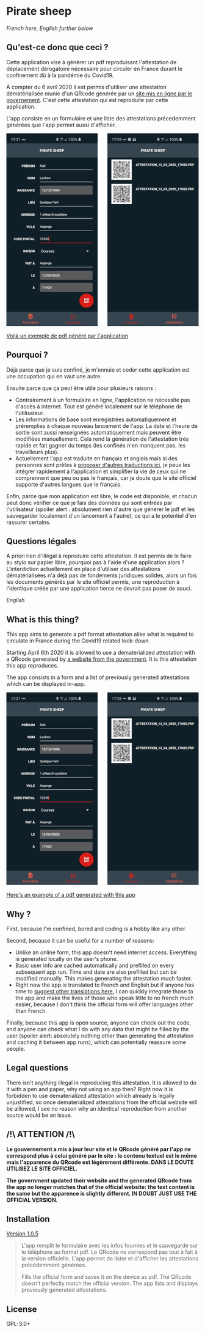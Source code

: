 # Pirate sheep

*French here, English further below*

## Qu'est-ce donc que ceci ?

Cette application vise à générer un pdf reproduisant l'attestation de déplacement dérogatoire nécessaire pour circuler en France durant le confinement dû à la pandémie du Covid19. 

À compter du 6 avril 2020 il est permis d'utiliser une attestation dématérialisée munie d'un QRcode générée par un [site mis en ligne par le governement](https://media.interieur.gouv.fr/deplacement-covid-19/). C'est cette attestation qui est reproduite par cette application.

L'app consiste en un formulaire et une liste des attestations précedemment générées que l'app permet aussi d'afficher.

![Screenshots](./examples/Screenshots.png)

[Voilà un exemple de pdf généré par l'application](./examples/attestation_12_04_2020_17h20.pdf)  

## Pourquoi ? 

Déjà parce que je suis confiné, je m'ennuie et coder cette application est une occupation qui en vaut une autre.

Ensuite parce que ça peut être utile pour plusieurs raisons : 

- Contrairement à un formulaire en ligne, l'application ne nécessite pas d'accès à internet. Tout est généré localement sur le téléphone de l'utilisateur. 
- Les informations de base sont enregistrées automatiquement et préremplies à chaque nouveau lancement de l'app. La date et l'heure de sortie sont aussi renseignées automatiquement mais peuvent être modifiées manuellement. Cela rend la génération de l'attestation très rapide et fait gagner du temps (les confinés n'en manquent pas, les travailleurs plus).
- Actuellement l'app est traduite en français et anglais mais si des personnes sont prêtes à [proposer d'autres traductions ici](https://ethercalc.org/klviivtn1z4h), je peux les intégrer rapidement à l'application et simplifier la vie de ceux qui ne comprennent que peu ou pas le français, car je doute que le site officiel supporte d'autres langues que le français.

Enfin, parce que mon application est libre, le code est disponible, et chacun peut donc vérifier ce que je fais des données qui sont entrées par l'utilisateur (spoiler alert : absolument rien d'autre que générer le pdf et les sauvegarder localement d'un lancement à l'autre), ce qui a le potentiel d'en rassurer certains.

## Questions légales

A priori rien d'illégal à reproduire cette attestation. Il est permis de le faire au stylo sur papier libre, pourquoi pas à l'aide d'une application alors ? L'interdiction actuellement en place d'utiliser des attestations dématérialisées n'a déjà pas de fondements juridiques solides, alors un fois les documents générés par le site officiel permis, une reproduction à l'identique créée par une application tierce ne devrait pas poser de souci. 



*English*

## What is this thing?

This app aims to generate a pdf format attestation alike what is required to circulate in France during the Covid19 related lock-down. 

Starting April 6th 2020 it is allowed to use a dematerialized attestation with a QRcode generated by [a website from the government](https://media.interieur.gouv.fr/deplacement-covid-19/). It is this attestation this app reproduces.

The app consists in a form and a list of previously generated attestations which can be displayed in-app.

![Screenshots](./examples/Screenshots.png)

[Here's an example of a pdf generated with this app](./examples/attestation_12_04_2020_17h20.pdf)  

## Why ? 

First, because I'm confined, bored and coding is a hobby like any other.

Second, because it can be useful for a number of reasons: 

- Unlike an online form, this app doesn't need internet access. Everything is generated locally on the user's phone.
- Basic user info are cached automatically and prefilled on every subsequent app run. Time and date are also prefilled but can be modified manually. This makes generating the attestation much faster.
- Right now the app is translated to French and English but if anyone has time to [suggest other translations here](https://ethercalc.org/klviivtn1z4h), I can quickly integrate those to the app and make the lives of those who speak little to no french much easier, because I don't think the official form will offer languages other than French.

Finally, because this app is open source, anyone can check out the code, and anyone can check what I do with any data that might be filled by the user (spoiler alert: absolutely nothing other than generating the attestation and caching it between app runs), which can potentially reassure some people.

## Legal questions

There isn't anything illegal in reproducing this attestation. It is allowed to do it with a pen and paper, why not using an app then? Right now it is forbidden to use dematerialized attestation which already is legally unjustified, so once dematerialized attestations from the official website will be alllowed, I see no reason why an identical reproduction from another source would be an issue. 

## /!\ ATTENTION /!\

**Le gouvernement a mis à jour leur site et le QRcode généré par l'app ne correspond plus à celui généré par le site : le contenu textuel est le même mais l'apparence du QRcode est légèrement différente. DANS LE DOUTE UTILISEZ LE SITE OFFICIEL.**

**The government updated their website and the generated QRcode from the app no longer matches that of the official website: the text content is the same but the apparence is slightly different. IN DOUBT JUST USE THE OFFICIAL VERSION.**

## Installation

[Version 1.0.5](https://github.com/guisalmon/pirate_sheep/blob/1.0.5/app/release/app-release.apk)

>L'app remplit le formulaire avec les infos fournies et le sauvegarde sur le téléphone au format pdf. Le QRcode ne correspond pas tout à fait à la version officielle. L'app permet de lister et d'afficher les attestations précédemment générées.
>
>Fills the official form and saves it on the device as pdf. The QRcode doesn't perfectly match the official version. The app lists and displays previously generated attestations.

## License

GPL-3.0+
